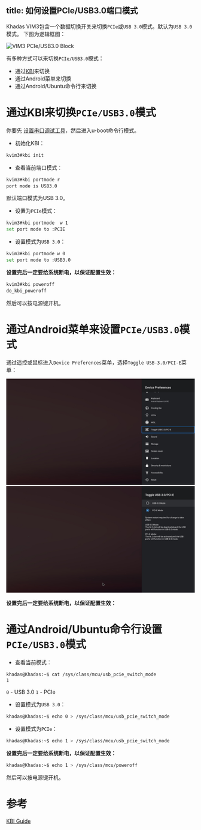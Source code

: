 title: 如何设置PCIe/USB3.0端口模式
---

Khadas VIM3包含一个数据切换开关来切换`PCIe`或`USB 3.0`模式。默认为`USB 3.0`模式。
下图为逻辑框图：

![VIM3 PCIe/USB3.0 Block](/images/vim3/vim3_pcie_usb3_block.png)

有多种方式可以来切换`PCIe/USB3.0`模式：
* 通过[KBI](/zh-cn//vim3/KbiGuidance.html)来切换
* 通过Android菜单来切换
* 通过Android/Ubuntu命令行来切换

# 通过KBI来切换`PCIe/USB3.0`模式
你要先 [设置串口调试工具](/zh-cn/vim3/SetupSerialTool.html)，然后进入u-boot命令行模式。

* 初始化KBI：

```sh
kvim3#kbi init
```

* 查看当前端口模式：

```sh
kvim3#kbi portmode r
port mode is USB3.0
```
默认端口模式为USB 3.0。

* 设置为`PCIe`模式：

```sh
kvim3#kbi portmode  w 1
set port mode to :PCIE
```

* 设置模式为`USB 3.0`：

```sh
kvim3#kbi portmode w 0
set port mode to :USB3.0
```

**设置完后一定要给系统断电，以保证配置生效：**

```sh
kvim3#kbi poweroff 
do_kbi_poweroff
```
然后可以按电源键开机。

# 通过Android菜单来设置`PCIe/USB3.0`模式

通过遥控或鼠标进入`Device Preferences`菜单，选择`Toggle USB-3.0/PCI-E`菜单：

![Android Device Preferences](https://github.com/tsangyoujun/khadas_docs/blob/master/settings_toggle.jpg?raw=true)
![Mode Switch UI](https://github.com/tsangyoujun/khadas_docs/blob/master/mode_switch.jpg?raw=true)

**设置完后一定要给系统断电，以保证配置生效：**

# 通过Android/Ubuntu命令行设置`PCIe/USB3.0`模式

* 查看当前模式：

```sh
khadas@Khadas:~$ cat /sys/class/mcu/usb_pcie_switch_mode
1
```

`0` - USB 3.0
`1` - PCIe

* 设置模式为`USB 3.0`：

```sh
khadas@Khadas:~$ echo 0 > /sys/class/mcu/usb_pcie_switch_mode
```

* 设置模式为`PCIe`：

```sh
khadas@Khadas:~$ echo 1 > /sys/class/mcu/usb_pcie_switch_mode
```

**设置完后一定要给系统断电，以保证配置生效：**

```sh
khadas@Khadas:~$ echo 1 > /sys/class/mcu/poweroff 
```

然后可以按电源键开机。


# 参考
[KBI Guide](/zh-cn/vim3/KbiGuidance.html)
